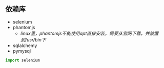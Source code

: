 ## 依赖库
- selenium
- phantomjs
    - _linux里，phantomjs不能使用apt直接安装，需要从官网下载，并放置到/usr/bin下_
- sqlalchemy
- pymysql



```python
import selenium

```

 